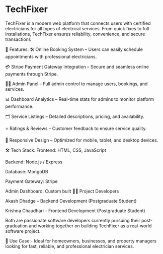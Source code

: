 # TechFixer
TechFixer is a modern web platform that connects users with certified electricians for all types of electrical services. From quick fixes to full installations, TechFixer ensures reliability, convenience, and secure transactions

🚀 Features:
🛠 Online Booking System – Users can easily schedule appointments with professional electricians.

💳 Stripe Payment Gateway Integration – Secure and seamless online payments through Stripe.

🧑‍💼 Admin Panel – Full admin control to manage users, bookings, and services.

📊 Dashboard Analytics – Real-time stats for admins to monitor platform performance.

🗂 Service Listings – Detailed descriptions, pricing, and availability.

⭐ Ratings & Reviews – Customer feedback to ensure service quality.

📱 Responsive Design – Optimized for mobile, tablet, and desktop devices.

🛠 Tech Stack:
Frontend: HTML, CSS, JavaScript 

Backend: Node.js / Express

Database: MongoDB 

Payment Gateway: Stripe

Admin Dashboard: Custom built 
👨‍💻 Project Developers

Akash Dhadge – Backend Development (Postgraduate Student)

Krishna Chaudhari – Frontend Development (Postgraduate Student)

Both are passionate software developers currently pursuing their post-graduation and working together on building TechFixer as a real-world software project.

📌 Use Case:-
Ideal for homeowners, businesses, and property managers looking for fast, reliable, and professional electrician services.
